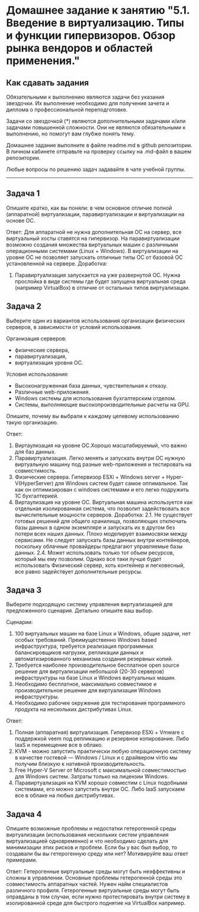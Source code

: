 
# Домашнее задание к занятию "5.1. Введение в виртуализацию. Типы и функции гипервизоров. Обзор рынка вендоров и областей применения."


## Как сдавать задания

Обязательными к выполнению являются задачи без указания звездочки. Их выполнение необходимо для получения зачета и диплома о профессиональной переподготовке.

Задачи со звездочкой (*) являются дополнительными задачами и/или задачами повышенной сложности. Они не являются обязательными к выполнению, но помогут вам глубже понять тему.

Домашнее задание выполните в файле readme.md в github репозитории. В личном кабинете отправьте на проверку ссылку на .md-файл в вашем репозитории.

Любые вопросы по решению задач задавайте в чате учебной группы.

---

## Задача 1

Опишите кратко, как вы поняли: в чем основное отличие полной (аппаратной) виртуализации, паравиртуализации и виртуализации на основе ОС.

Ответ:
Для аппаратной не нужна дополнительная ОС на сервер, все виртуальный хосты ставятся на гипервизор.
На паравиртуализации возможно создания множества виртуальных машин с различными операционными системами (Linux + Windows). В виртуализации на уровне ОС не позволяет запускать отличные типы ОС от базовой ОС установленной на сервере.
Доработка:
1. Паравиртуализация запускается на уже развернутой ОС. Нужна прослойка в виде системы где будет запущена виртуальная среда (например VirtualBox) в отличие от остальных типов виртуализации.

## Задача 2

Выберите один из вариантов использования организации физических серверов, в зависимости от условий использования.

Организация серверов:
- физические сервера,
- паравиртуализация,
- виртуализация уровня ОС.

Условия использования:
- Высоконагруженная база данных, чувствительная к отказу.
- Различные web-приложения.
- Windows системы для использования бухгалтерским отделом.
- Системы, выполняющие высокопроизводительные расчеты на GPU.

Опишите, почему вы выбрали к каждому целевому использованию такую организацию.

Ответ:
1. Виртаулизация на уровне ОС.Хорошо масштабируемый, что важно для баз данных.
2. Паравиртуализация. Легко менять и запускать внутри ОС нужную виртуальную машину под разные web-приложения и тестировать на совместимость.
3. Физические сервера. Гипервизор ESXi + Windows server + Hyper-V(HyperServer) для Windows систем будет самое оптимальное. Так как он оптимизирован с windows системами и его легко подружить 1С бухгалтерией.
4. Виртаулизация на уровне ОС. Виртуальная машина используется как отдельная изолированная система, что позволит задействовать все вычислительные мощности серверов.
   Доработка:
   2.1. Не существует готовых решений для общего хранилища, позволяющих отключать базы данных в одном экземпляре и запускать их в другом без потери всех наших данных. Плохо моделирует взаимосвязи между сервисами. Не следует запускать базы данных внутри контейнеров, поскольку облачные провайдеры предлагают управляемые базы данных.
   2.4.  Может использовать только тот объем ресурсов, который мы ему позволим. Однако все таки лучше будет использовать Физический сервер, хоть контейнер и легковесный, все равно задействует дополнительные ресурсы.
   
## Задача 3

Выберите подходящую систему управления виртуализацией для предложенного сценария. Детально опишите ваш выбор.

Сценарии:

1. 100 виртуальных машин на базе Linux и Windows, общие задачи, нет особых требований. Преимущественно Windows based инфраструктура, требуется реализация программных балансировщиков нагрузки, репликации данных и автоматизированного механизма создания резервных копий.
2. Требуется наиболее производительное бесплатное open source решение для виртуализации небольшой (20-30 серверов) инфраструктуры на базе Linux и Windows виртуальных машин.
3. Необходимо бесплатное, максимально совместимое и производительное решение для виртуализации Windows инфраструктуры.
4. Необходимо рабочее окружение для тестирования программного продукта на нескольких дистрибутивах Linux.

Ответ:
1. Полная (аппаратная) виртуализация. Гипервизор ESXi + Vmware с поддержкой veem под репликацию и резервное копирование. Либо IaaS и перемещение все в облако.
2. KVM - можно запустить практически любую операционную систему в качестве
гостевой — Windows / Linux и с драйвером virtio мы получим близкую к нативной производительность.
3. Free Hyper-V Server от Microsoft c максимальной совместимостью для Windows систем. Затраты только на лицензии Windows.
4. Паравиртуализация на KVM хорошо совместим с Linux подобными системами, его можно запустить внутри ОС. Либо IaaS запускаем все в облаке на любых дистрибутивах.

## Задача 4

Опишите возможные проблемы и недостатки гетерогенной среды виртуализации (использования нескольких систем управления виртуализацией одновременно) и что необходимо сделать для минимизации этих рисков и проблем. Если бы у вас был выбор, то создавали бы вы гетерогенную среду или нет? Мотивируйте ваш ответ примерами.

Ответ:
Гетерогенные виртуальные среды могут быть неэффективны и сложны в управлении.
Основные проблемы гетерогенной среды это совместимость аппаратных частей. Нужен найм специалистов различного профиля.
Гетерогенные виртуальные среды могут быть оправданы в том случаи, если нужно протестировать внутри систему в изолированной среде для быстрого поднятие на VirtualBox например.
